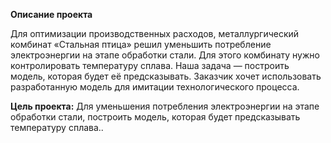 **Описание проекта**

Для оптимизации производственных расходов, металлургический комбинат «Стальная птица» решил уменьшить потребление электроэнергии на этапе обработки стали. Для этого комбинату нужно контролировать температуру сплава. 
Наша задача — построить модель, которая будет её предсказывать. 
Заказчик хочет использовать разработанную модель для имитации технологического процесса.

**Цель проекта:**  Для уменьшения потребления электроэнергии на этапе обработки стали, построить модель, которая будет предсказывать температуру сплава..
